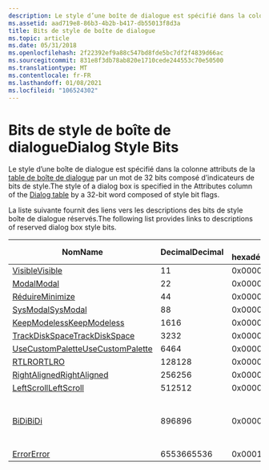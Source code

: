 ```yaml
---
description: Le style d’une boîte de dialogue est spécifié dans la colonne attributs de la table de boîte de dialogue par un mot de 32 bits composé d’indicateurs de bits de style.
ms.assetid: aad719e8-86b3-4b2b-b417-db55013f8d3a
title: Bits de style de boîte de dialogue
ms.topic: article
ms.date: 05/31/2018
ms.openlocfilehash: 2f22392ef9a88c547bd8fde5bc7df2f4839d66ac
ms.sourcegitcommit: 831e8f3db78ab820e1710cede244553c70e50500
ms.translationtype: MT
ms.contentlocale: fr-FR
ms.lasthandoff: 01/08/2021
ms.locfileid: "106524302"
---
```

# <a name="dialog-style-bits"></a><span data-ttu-id="81b58-103">Bits de style de boîte de dialogue</span><span class="sxs-lookup"><span data-stu-id="81b58-103">Dialog Style Bits</span></span>

<span data-ttu-id="81b58-104">Le style d’une boîte de dialogue est spécifié dans la colonne attributs de la [table de boîte de dialogue](dialog-table.md) par un mot de 32 bits composé d’indicateurs de bits de style.</span><span class="sxs-lookup"><span data-stu-id="81b58-104">The style of a dialog box is specified in the Attributes column of the [Dialog table](dialog-table.md) by a 32-bit word composed of style bit flags.</span></span>

<span data-ttu-id="81b58-105">La liste suivante fournit des liens vers les descriptions des bits de style boîte de dialogue réservés.</span><span class="sxs-lookup"><span data-stu-id="81b58-105">The following list provides links to descriptions of reserved dialog box style bits.</span></span>



| <span data-ttu-id="81b58-106">Nom</span><span class="sxs-lookup"><span data-stu-id="81b58-106">Name</span></span>                                                      | <span data-ttu-id="81b58-107">Decimal</span><span class="sxs-lookup"><span data-stu-id="81b58-107">Decimal</span></span> | <span data-ttu-id="81b58-108">Valeur hexadécimale</span><span class="sxs-lookup"><span data-stu-id="81b58-108">Hexadecimal</span></span> | <span data-ttu-id="81b58-109">Constante</span><span class="sxs-lookup"><span data-stu-id="81b58-109">Constant</span></span>                                                                                                                                       |
|-----------------------------------------------------------|---------|-------------|------------------------------------------------------------------------------------------------------------------------------------------------|
| [<span data-ttu-id="81b58-110">Visible</span><span class="sxs-lookup"><span data-stu-id="81b58-110">Visible</span></span>](visible-dialog-style-bit.md)                   | <span data-ttu-id="81b58-111">1</span><span class="sxs-lookup"><span data-stu-id="81b58-111">1</span></span>       | <span data-ttu-id="81b58-112">0x00000001</span><span class="sxs-lookup"><span data-stu-id="81b58-112">0x00000001</span></span>  | <span data-ttu-id="81b58-113">**msidbDialogAttributesVisible**</span><span class="sxs-lookup"><span data-stu-id="81b58-113">**msidbDialogAttributesVisible**</span></span>                                                                                                               |
| [<span data-ttu-id="81b58-114">Modal</span><span class="sxs-lookup"><span data-stu-id="81b58-114">Modal</span></span>](modal-dialog-style-bit.md)                       | <span data-ttu-id="81b58-115">2</span><span class="sxs-lookup"><span data-stu-id="81b58-115">2</span></span>       | <span data-ttu-id="81b58-116">0x00000002</span><span class="sxs-lookup"><span data-stu-id="81b58-116">0x00000002</span></span>  | <span data-ttu-id="81b58-117">**msidbDialogAttributesModal**</span><span class="sxs-lookup"><span data-stu-id="81b58-117">**msidbDialogAttributesModal**</span></span>                                                                                                                 |
| [<span data-ttu-id="81b58-118">Réduire</span><span class="sxs-lookup"><span data-stu-id="81b58-118">Minimize</span></span>](minimize-dialog-style-bit.md)                 | <span data-ttu-id="81b58-119">4</span><span class="sxs-lookup"><span data-stu-id="81b58-119">4</span></span>       | <span data-ttu-id="81b58-120">0x00000004</span><span class="sxs-lookup"><span data-stu-id="81b58-120">0x00000004</span></span>  | <span data-ttu-id="81b58-121">**msidbDialogAttributesMinimize**</span><span class="sxs-lookup"><span data-stu-id="81b58-121">**msidbDialogAttributesMinimize**</span></span>                                                                                                              |
| [<span data-ttu-id="81b58-122">SysModal</span><span class="sxs-lookup"><span data-stu-id="81b58-122">SysModal</span></span>](sysmodal-dialog-style-bit.md)                 | <span data-ttu-id="81b58-123">8</span><span class="sxs-lookup"><span data-stu-id="81b58-123">8</span></span>       | <span data-ttu-id="81b58-124">0x00000008</span><span class="sxs-lookup"><span data-stu-id="81b58-124">0x00000008</span></span>  | <span data-ttu-id="81b58-125">**msidbDialogAttributesSysModal**</span><span class="sxs-lookup"><span data-stu-id="81b58-125">**msidbDialogAttributesSysModal**</span></span>                                                                                                              |
| [<span data-ttu-id="81b58-126">KeepModeless</span><span class="sxs-lookup"><span data-stu-id="81b58-126">KeepModeless</span></span>](keepmodeless-dialog-style-bit.md)         | <span data-ttu-id="81b58-127">16</span><span class="sxs-lookup"><span data-stu-id="81b58-127">16</span></span>      | <span data-ttu-id="81b58-128">0x00000010</span><span class="sxs-lookup"><span data-stu-id="81b58-128">0x00000010</span></span>  | <span data-ttu-id="81b58-129">**msidbDialogAttributesKeepModeless**</span><span class="sxs-lookup"><span data-stu-id="81b58-129">**msidbDialogAttributesKeepModeless**</span></span>                                                                                                          |
| [<span data-ttu-id="81b58-130">TrackDiskSpace</span><span class="sxs-lookup"><span data-stu-id="81b58-130">TrackDiskSpace</span></span>](trackdiskspace-dialog-style-bit.md)     | <span data-ttu-id="81b58-131">32</span><span class="sxs-lookup"><span data-stu-id="81b58-131">32</span></span>      | <span data-ttu-id="81b58-132">0x00000020</span><span class="sxs-lookup"><span data-stu-id="81b58-132">0x00000020</span></span>  | <span data-ttu-id="81b58-133">**msidbDialogAttributesTrackDiskSpace**</span><span class="sxs-lookup"><span data-stu-id="81b58-133">**msidbDialogAttributesTrackDiskSpace**</span></span>                                                                                                        |
| [<span data-ttu-id="81b58-134">UseCustomPalette</span><span class="sxs-lookup"><span data-stu-id="81b58-134">UseCustomPalette</span></span>](usecustompalette-dialog-style-bit.md) | <span data-ttu-id="81b58-135">64</span><span class="sxs-lookup"><span data-stu-id="81b58-135">64</span></span>      | <span data-ttu-id="81b58-136">0x00000040</span><span class="sxs-lookup"><span data-stu-id="81b58-136">0x00000040</span></span>  | <span data-ttu-id="81b58-137">**msidbDialogAttributesUseCustomPalette**</span><span class="sxs-lookup"><span data-stu-id="81b58-137">**msidbDialogAttributesUseCustomPalette**</span></span>                                                                                                      |
| [<span data-ttu-id="81b58-138">RTLRO</span><span class="sxs-lookup"><span data-stu-id="81b58-138">RTLRO</span></span>](rtlro-dialog-style-bit.md)                       | <span data-ttu-id="81b58-139">128</span><span class="sxs-lookup"><span data-stu-id="81b58-139">128</span></span>     | <span data-ttu-id="81b58-140">0x00000080</span><span class="sxs-lookup"><span data-stu-id="81b58-140">0x00000080</span></span>  | <span data-ttu-id="81b58-141">**msidbDialogAttributesRTLRO**</span><span class="sxs-lookup"><span data-stu-id="81b58-141">**msidbDialogAttributesRTLRO**</span></span>                                                                                                                 |
| [<span data-ttu-id="81b58-142">RightAligned</span><span class="sxs-lookup"><span data-stu-id="81b58-142">RightAligned</span></span>](rightaligned-dialog-style-bit.md)         | <span data-ttu-id="81b58-143">256</span><span class="sxs-lookup"><span data-stu-id="81b58-143">256</span></span>     | <span data-ttu-id="81b58-144">0x00000100</span><span class="sxs-lookup"><span data-stu-id="81b58-144">0x00000100</span></span>  | <span data-ttu-id="81b58-145">**msidbDialogAttributesRightAligned**</span><span class="sxs-lookup"><span data-stu-id="81b58-145">**msidbDialogAttributesRightAligned**</span></span>                                                                                                          |
| [<span data-ttu-id="81b58-146">LeftScroll</span><span class="sxs-lookup"><span data-stu-id="81b58-146">LeftScroll</span></span>](leftscroll-dialog-style-bit.md)             | <span data-ttu-id="81b58-147">512</span><span class="sxs-lookup"><span data-stu-id="81b58-147">512</span></span>     | <span data-ttu-id="81b58-148">0x00000200</span><span class="sxs-lookup"><span data-stu-id="81b58-148">0x00000200</span></span>  | <span data-ttu-id="81b58-149">**msidbDialogAttributesLeftScroll**</span><span class="sxs-lookup"><span data-stu-id="81b58-149">**msidbDialogAttributesLeftScroll**</span></span>                                                                                                            |
| [<span data-ttu-id="81b58-150">BiDi</span><span class="sxs-lookup"><span data-stu-id="81b58-150">BiDi</span></span>](bidi-dialog-style-bit.md)                         | <span data-ttu-id="81b58-151">896</span><span class="sxs-lookup"><span data-stu-id="81b58-151">896</span></span>     | <span data-ttu-id="81b58-152">0x00000380</span><span class="sxs-lookup"><span data-stu-id="81b58-152">0x00000380</span></span>  | <span data-ttu-id="81b58-153">**msidbDialogAttributesBiDi**  =  **msidbDialogAttributesRTLRO** \| **msidbDialogAttributesRightAligned** \| **msidbDialogAttributesLeftScroll**</span><span class="sxs-lookup"><span data-stu-id="81b58-153">**msidbDialogAttributesBiDi** = **msidbDialogAttributesRTLRO** \| **msidbDialogAttributesRightAligned** \| **msidbDialogAttributesLeftScroll**</span></span> |
| [<span data-ttu-id="81b58-154">Error</span><span class="sxs-lookup"><span data-stu-id="81b58-154">Error</span></span>](error-dialog-style-bit.md)                       | <span data-ttu-id="81b58-155">65536</span><span class="sxs-lookup"><span data-stu-id="81b58-155">65536</span></span>   | <span data-ttu-id="81b58-156">0x00010000</span><span class="sxs-lookup"><span data-stu-id="81b58-156">0x00010000</span></span>  | <span data-ttu-id="81b58-157">**msidbDialogAttributesError**</span><span class="sxs-lookup"><span data-stu-id="81b58-157">**msidbDialogAttributesError**</span></span>                                                                                                                 |



 

 

 



